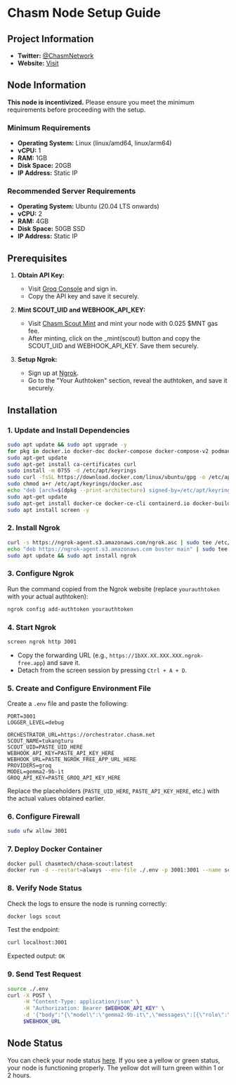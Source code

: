 # Chasm Node Setup Guide

## Project Information
- **Twitter:** [@ChasmNetwork](https://twitter.com/ChasmNetwork)
- **Website:** [Visit](https://chasm.net)

## Node Information
**This node is incentivized.** Please ensure you meet the minimum requirements before proceeding with the setup.

### Minimum Requirements
- **Operating System:** Linux (linux/amd64, linux/arm64)
- **vCPU:** 1
- **RAM:** 1GB
- **Disk Space:** 20GB
- **IP Address:** Static IP

### Recommended Server Requirements
- **Operating System:** Ubuntu (20.04 LTS onwards)
- **vCPU:** 2
- **RAM:** 4GB
- **Disk Space:** 50GB SSD
- **IP Address:** Static IP

## Prerequisites

1. **Obtain API Key:**
   - Visit [Groq Console](https://console.groq.com/keys) and sign in.
   - Copy the API key and save it securely.

2. **Mint SCOUT_UID and WEBHOOK_API_KEY:**
   - Visit [Chasm Scout Mint](https://scout.chasm.net/private-mint) and mint your node with 0.025 $MNT gas fee.
   - After minting, click on the _mint(scout) button and copy the SCOUT_UID and WEBHOOK_API_KEY. Save them securely.

3. **Setup Ngrok:**
   - Sign up at [Ngrok](https://dashboard.ngrok.com/signup).
   - Go to the "Your Authtoken" section, reveal the authtoken, and save it securely.

## Installation

### 1. Update and Install Dependencies
```bash
sudo apt update && sudo apt upgrade -y
for pkg in docker.io docker-doc docker-compose docker-compose-v2 podman-docker containerd runc; do sudo apt-get remove $pkg; done
sudo apt-get update
sudo apt-get install ca-certificates curl
sudo install -m 0755 -d /etc/apt/keyrings
sudo curl -fsSL https://download.docker.com/linux/ubuntu/gpg -o /etc/apt/keyrings/docker.asc
sudo chmod a+r /etc/apt/keyrings/docker.asc
echo "deb [arch=$(dpkg --print-architecture) signed-by=/etc/apt/keyrings/docker.asc] https://download.docker.com/linux/ubuntu $(. /etc/os-release && echo "$VERSION_CODENAME") stable" | sudo tee /etc/apt/sources.list.d/docker.list > /dev/null
sudo apt-get update
sudo apt-get install docker-ce docker-ce-cli containerd.io docker-buildx-plugin docker-compose-plugin
sudo apt install screen -y
```

### 2. Install Ngrok
```bash
curl -s https://ngrok-agent.s3.amazonaws.com/ngrok.asc | sudo tee /etc/apt/trusted.gpg.d/ngrok.asc >/dev/null
echo "deb https://ngrok-agent.s3.amazonaws.com buster main" | sudo tee /etc/apt/sources.list.d/ngrok.list
sudo apt update && sudo apt install ngrok
```

### 3. Configure Ngrok
Run the command copied from the Ngrok website (replace `yourauthtoken` with your actual authtoken):
```bash
ngrok config add-authtoken yourauthtoken
```

### 4. Start Ngrok
```bash
screen ngrok http 3001
```
- Copy the forwarding URL (e.g., `https://1bXX.XX.XXX.XXX.ngrok-free.app`) and save it. 
- Detach from the screen session by pressing `Ctrl + A + D`.

### 5. Create and Configure Environment File
Create a `.env` file and paste the following:
```env
PORT=3001
LOGGER_LEVEL=debug

ORCHESTRATOR_URL=https://orchestrator.chasm.net
SCOUT_NAME=tukangturu
SCOUT_UID=PASTE_UID_HERE
WEBHOOK_API_KEY=PASTE_API_KEY_HERE
WEBHOOK_URL=PASTE_NGROK_FREE_APP_URL_HERE
PROVIDERS=groq
MODEL=gemma2-9b-it
GROQ_API_KEY=PASTE_GROQ_API_KEY_HERE
```
Replace the placeholders (`PASTE_UID_HERE`, `PASTE_API_KEY_HERE`, etc.) with the actual values obtained earlier.

### 6. Configure Firewall
```bash
sudo ufw allow 3001
```

### 7. Deploy Docker Container
```bash
docker pull chasmtech/chasm-scout:latest
docker run -d --restart=always --env-file ./.env -p 3001:3001 --name scout chasmtech/chasm-scout
```

### 8. Verify Node Status
Check the logs to ensure the node is running correctly:
```bash
docker logs scout
```

Test the endpoint:
```bash
curl localhost:3001
```
Expected output: `OK`

### 9. Send Test Request
```bash
source ./.env
curl -X POST \
     -H "Content-Type: application/json" \
     -H "Authorization: Bearer $WEBHOOK_API_KEY" \
     -d '{"body":"{\"model\":\"gemma2-9b-it\",\"messages\":[{\"role\":\"system\",\"content\":\"You are a helpful assistant.\"}]}"}' \
     $WEBHOOK_URL
```

## Node Status
You can check your node status [here](https://chasm.net/status). If you see a yellow or green status, your node is functioning properly. The yellow dot will turn green within 1 or 2 hours.

